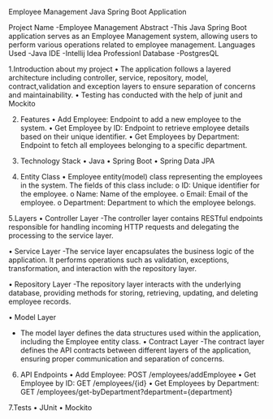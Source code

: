 Employee Management Java Spring Boot Application


Project Name	  -Employee Management
Abstract	      -This Java Spring Boot application serves as an Employee Management system, allowing users to perform various operations related to employee management.
Languages Used  -Java
IDE	            -Intellij Idea Professionl
Database	      -PostgresQL

1.Introduction about my project
•	The application follows a layered architecture including controller, service, repository, model, contract,validation and exception layers to ensure separation of concerns and maintainability.
•	Testing has conducted with the help of junit and Mockito

2. Features
•	Add Employee: Endpoint to add a new employee to the system.
•	Get Employee by ID: Endpoint to retrieve employee details based on their unique identifier.
•	Get Employees by Department: Endpoint to fetch all employees belonging to a specific department.

4. Technology Stack
•	Java
•	Spring Boot
•	Spring Data JPA

6. Entity Class
•	Employee entity(model) class representing the employees in the system. The fields of this class include:
o	ID: Unique identifier for the employee.
o	Name: Name of the employee.
o	Email: Email of the employee.
o	Department: Department to which the employee belongs.

5.Layers
•	Controller Layer
-The controller layer contains RESTful endpoints responsible for handling incoming HTTP requests and delegating the processing to the service layer.

•	Service Layer
-The service layer encapsulates the business logic of the application. It performs operations such as validation, exceptions, transformation, and interaction with the repository layer.

•	Repository Layer
-The repository layer interacts with the underlying database, providing methods for storing, retrieving, updating, and deleting employee records.

•	Model Layer
-	The model layer defines the data structures used within the application, including the Employee entity class.
•	Contract Layer
-The contract layer defines the API contracts between different layers of the application, ensuring proper communication and separation of concerns.

6. API Endpoints
•	Add Employee: POST /employees/addEmployee
•	Get Employee by ID: GET /employees/{id}
•	Get Employees by Department: GET /employees/get-byDepartment?department={department}

7.Tests
•	JUnit 
•	Mockito
